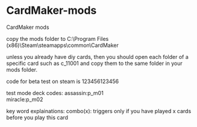 # CardMaker-mods
CardMaker mods

copy the mods folder to C:\Program Files (x86)\Steam\steamapps\common\CardMaker

unless you already have diy cards, then you should open each folder of a specific card such as c_11001 and copy them to the same folder in your mods folder.

code for beta test on steam is 123456123456  

test mode deck codes: 
assassin:p_m01  
miracle:p_m02  

key word explainations: 
combo(x): triggers only if you have played x cards before you play this card
